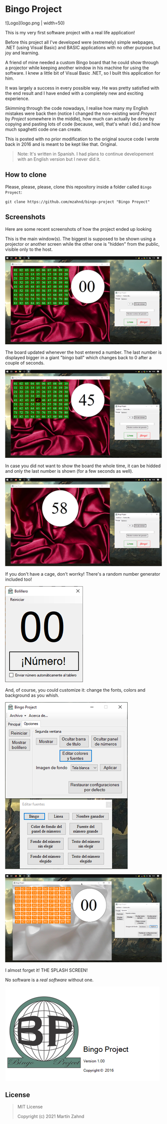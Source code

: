 # Bingo Project

![Logo](logo.png | width=50)

This is my very first software project with a real life application!

Before this project all I've developed were (extremely) simple webpages, .NET (using Visual Basic) and BASIC 
applications with no other purpose but joy and learning.

A friend of mine needed a custom Bingo board that he could show through a projector while keeping another
window in his machine for using the software. I knew a little bit of Visual Basic .NET, so I built this 
application for him.

It was largely a success in every possible way. He was pretty satisfied with the end result and I have ended with
a completely new and exciting experience.

Skimming through the code nowadays, I realise how many my English mistakes were back then (notice I changed the 
non-existing word *Proyect* by *Project* somewhere in the middle), how much can actually be done by copying and
pasting lots of code (because, well, that's what I did.) and how much spaghetti code one can create.

This is posted with no prior modification to the original source code I wrote back in 2016 and is meant to be 
kept like that. Original.

> Note: It's written in Spanish. I had plans to continue developement with an English version but I never did it.

## How to clone

Please, please, please, clone this repository inside a folder called `Bingo Proyect`:

```
git clone https://github.com/mzahnd/bingo-project "Bingo Proyect"
```

## Screenshots

Here are some recent screenshots of how the project ended up looking

This is the main window(s). The biggest is supposed to be shown using a projector or another screen while the
other one is "hidden" from the public, visible only to the host.

![Main window](Screenshots/bingo_main.png)

The board updated whenever the host entered a number. The last number is displayed bigger in a giant "bingo ball"
which changes back to 0 after a couple of seconds.

![Demo window](Screenshots/bingo_demo.png)

In case you did not want to show the board the whole time, it can be hidded and only the last number is shown 
(for a few seconds as well). 

![Demo window 2](Screenshots/bingo_demo_2.png)


If you don't have a cage, don't worrky! There's a random number generator included too! 

![Random number generator](Screenshots/bingo_generator.png)

And, of course, you could customize it: change the fonts, colors and background as you whish.

![Settings](Screenshots/bingo_settings.png)

![Settings 2](Screenshots/bingo_settings_2.png)

I almost forget it! THE SPLASH SCREEN!

No software is a *real software* without one.

![Splash screen](Screenshots/bingo_splash.png)

## License

> MIT License
>
> Copyright (c) 2021 Martín Zahnd

